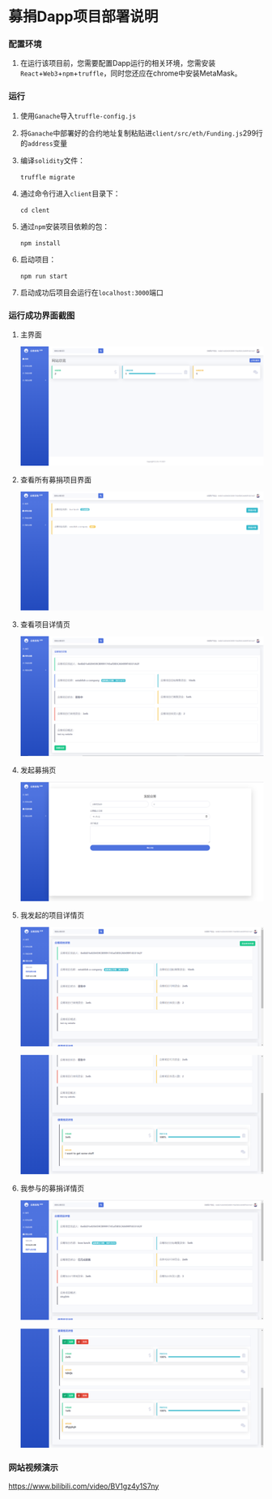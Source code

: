 # 募捐Dapp项目部署说明

### 配置环境

1. 在运行该项目前，您需要配置Dapp运行的相关环境，您需安装`React`+`Web3`+`npm`+`truffle`，同时您还应在chrome中安装MetaMask。

### 运行

1. 使用`Ganache`导入`truffle-config.js`

2. 将`Ganache`中部署好的合约地址复制粘贴进`client/src/eth/Funding.js`299行的`address`变量

3. 编译`solidity`文件：

   `truffle migrate`

4. 通过命令行进入`client`目录下：

   `cd clent`

5. 通过`npm`安装项目依赖的包：

   `npm install`

6. 启动项目：

   `npm run start`

7. 启动成功后项目会运行在`localhost:3000`端口

### 运行成功界面截图

1. 主界面

   ![image-20210114233749783](assets/index.jpg)

2. 查看所有募捐项目界面

   ![image-20210114233907622](assets/allfundings.jpg)

3. 查看项目详情页

   ![image-20210114234021273](assets/funding_detail.jpg)

4. 发起募捐页

   ![image-20210114234110758](assets/create_funding.jpg)

5. 我发起的项目详情页

   ![image-20210114234216372](assets/my_launch_funding_detail_1.jpg)

   ![image-20210114234257217](assets/my_launch_funding_detail_2.jpg)

6. 我参与的募捐详情页

   ![image-20210114234355495](assets/my_joined_funding_detail_1.jpg)

   ![image-20210114234447390](assets/my_joined_funding_detail_2.jpg)

### 网站视频演示

https://www.bilibili.com/video/BV1gz4y1S7ny
